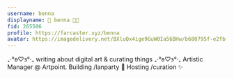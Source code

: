 ```yaml
---
username: benna
displayname: 🎀 benna 🎀🎩
fid: 265506
profile: https://farcaster.xyz/benna
avatar: https://imagedelivery.net/BXluQx4ige9GuW0Ia56BHw/b680795f-e2fb-4417-1188-e1ce71901e00/rectcrop3
---
```


₊‧°𐐪♡𐑂°‧₊ writing about digital art & curating things
₊‧°𐐪♡𐑂°‧₊ Artistic Manager @ Artpoint.
Building /lanparty 💾 Hosting /curation ✨
